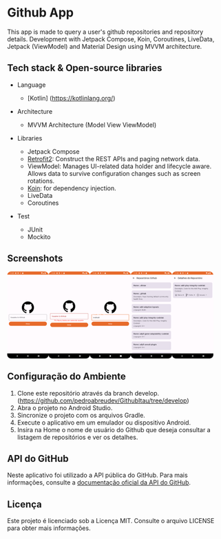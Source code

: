 <h1>Github App</h1>

This app is made to query a user's github repositories and repository details. Development with Jetpack Compose, Koin, Coroutines, LiveData, Jetpack (ViewModel) and Material Design using MVVM architecture.

## Tech stack & Open-source libraries
- Language
  - [Kotlin] (https://kotlinlang.org/)
    
- Architecture
  - MVVM Architecture (Model View ViewModel)

- Libraries
  - Jetpack Compose
  - [Retrofit2](https://github.com/square/retrofit): Construct the REST APIs and paging network data.
  - ViewModel: Manages UI-related data holder and lifecycle aware. Allows data to survive configuration changes such as screen rotations.
  - [Koin](https://insert-koin.io/docs/quickstart/android-compose): for dependency injection.
  - LiveData
  - Coroutines
    
- Test
  - JUnit
  - Mockito


## Screenshots  
<div style="display: flex; width: 100%">
  <img src="https://github.com/pedroabreudev/Github/blob/develop/Screenshots/Github_01.png?raw=true" width="19%"/>
  <img src="https://github.com/pedroabreudev/Github/blob/develop/Screenshots/Github_02.png?raw=true" width="19%"/>
  <img src="https://github.com/pedroabreudev/Github/blob/develop/Screenshots/Github_03.png?raw=true" width="19%"/>
  <img src="https://github.com/pedroabreudev/Github/blob/develop/Screenshots/Github_04.png?raw=true" width="19%"/>
  <img src="https://github.com/pedroabreudev/Github/blob/develop/Screenshots/Github_05.png?raw=true" width="19%"/>
</div>


## Configuração do Ambiente
1. Clone este repositório através da branch develop. (https://github.com/pedroabreudev/GithubItau/tree/develop)
2. Abra o projeto no Android Studio.
3. Sincronize o projeto com os arquivos Gradle.
4. Execute o aplicativo em um emulador ou dispositivo Android.
5. Insira na Home o nome de usuário do Github que deseja consultar a listagem de repositórios e ver os detalhes.

## API do GitHub

Neste aplicativo foi utilizado a API pública do GitHub. Para mais informações, consulte a [documentação oficial da API do GitHub](https://docs.github.com/en/rest).

## Licença

Este projeto é licenciado sob a Licença MIT. Consulte o arquivo LICENSE para obter mais informações.

